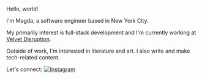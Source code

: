 Hello, world! 

I'm Magda, a software engineer based in New York City.

My primarily interest is full-stack development and I'm currently working at [Velvet Disruption](https://velvetdisruption.com).

Outside of work, I'm interested in literature and art. I also write and make tech-related content.

Let's connect: [![Instagram](images/instagram.png)](https://www.instagram.com/mhamilton.py/)
